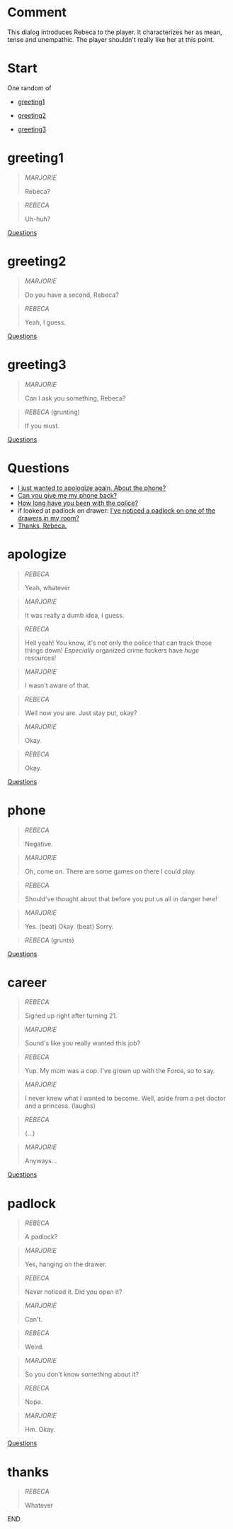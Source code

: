 # Comment

This dialog introduces Rebeca to the player. It characterizes her as mean, tense and unempathic. The player shouldn't really like her at this point.

# Start

One random of

* [greeting1](#greeting1)

* [greeting2](#greeting2)

* [greeting3](#greeting3)

# greeting1

> *MARJORIE*
> 
> Rebeca?

> *REBECA*
> 
> Uh-huh?

[Questions](#Questions)

# greeting2

> *MARJORIE*
> 
> Do you have a second, Rebeca?

> *REBECA*
> 
> Yeah, I guess.

[Questions](#Questions)

# greeting3

> *MARJORIE*
> 
> Can I ask you something, Rebeca?

> *REBECA* (grunting)
> 
> If you must.

[Questions](#Questions)

# Questions

* [I just wanted to apologize again. About the phone?](#apologize)
* [Can you give me my phone back?](#phone)
* [How long have you been with the police?](#career)
* if looked at padlock on drawer: [I've noticed a padlock on one of the drawers in my room?](#padlock)
* [Thanks, Rebeca.](#thanks)

# apologize

> *REBECA*
> 
> Yeah, whatever

> *MARJORIE*
> 
> It was really a dumb idea, I guess.

> *REBECA*
> 
> Hell yeah! You know, it's not only the police that can track those things down! *Especially* organized crime fuckers have *huge* resources!

> *MARJORIE*
> 
> I wasn't aware of that.

> *REBECA*
> 
> Well now you are. Just stay put, okay?

> *MARJORIE*
> 
> Okay.

> *REBECA*
> 
> Okay.

[Questions](#Questions)

# phone

> *REBECA*
> 
> Negative.

> *MARJORIE*
> 
> Oh, come on. There are some games on there I could play.

> *REBECA*
> 
> Should've thought about that before you put us all in danger here!

> *MARJORIE*
> 
> Yes. (beat) Okay. (beat) Sorry.

> *REBECA* (grunts)

[Questions](#Questions)

# career

> *REBECA*
> 
> Signed up right after turning 21.

> *MARJORIE*
> 
> Sound's like you really wanted this job?

> *REBECA*
> 
> Yup. My mom was a cop. I've grown up with the Force, so to say.

> *MARJORIE*
> 
> I never knew what I wanted to become. Well, aside from a pet doctor and a princess. (laughs)

> *REBECA*
> 
> (...)

> *MARJORIE*
> 
> Anyways...

[Questions](#Questions)

# padlock

> *REBECA*
> 
> A padlock?

> *MARJORIE*
> 
> Yes, hanging on the drawer.

> *REBECA*
> 
> Never noticed it. Did you open it?

> *MARJORIE*
> 
> Can't.

> *REBECA*
> 
> Weird.

> *MARJORIE*
> 
> So you don't know something about it?

> *REBECA*
> 
> Nope.

> *MARJORIE*
> 
> Hm. Okay.

[Questions](#Questions)

# thanks

> *REBECA*
> 
> Whatever

END
